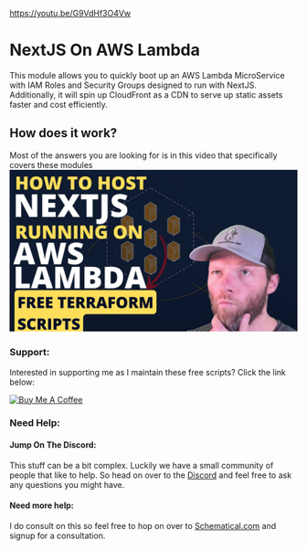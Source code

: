 https://youtu.be/G9VdHf3O4Vw

# NextJS On AWS Lambda 
This module allows you to quickly boot up an AWS Lambda MicroService with IAM Roles and Security Groups designed to run with NextJS.
Additionally, it will spin up CloudFront as a CDN to serve up static assets faster and cost efficiently.

## How does it work?
Most of the answers you are looking for is in this video that specifically covers these modules
[![](./thumb.jpg)](https://youtu.be/G9VdHf3O4Vw)



### Support:
Interested in supporting me as I maintain these free scripts? Click the link below:

<a href="https://www.buymeacoffee.com/schematical" target="_blank">
    <img src="https://cdn.buymeacoffee.com/buttons/v2/default-yellow.png" alt="Buy Me A Coffee" style="height: 60px !important;width: 217px !important;" />
</a>






### Need Help:

#### Jump On The Discord:
This stuff can be a bit complex. Luckily we have a small community of people that like to help.
So head on over to the [Discord](https://discord.gg/F6cErPe6VJ) and feel free to ask any questions you might have.

#### Need more help:
I do consult on this so feel free to hop on over to [Schematical.com](https://schematical.com?utm_source=github_sc-terraform-cicd) and signup for a consultation.







